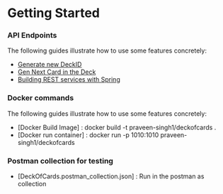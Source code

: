 # Getting Started

### API Endpoints
The following guides illustrate how to use some features concretely:

* [Generate new DeckID](http//:localhost:1010/deckofcards/generate-new-deck-id)
* [Gen Next Card in the Deck](http://localhost:1010/deckofcards/getnext-card-in-deck?deckID=${deckID}&locationID=${locationID})
* [Building REST services with Spring](http://localhost:1010/deckofcards/skipnext-card-in-deck?deckID=${deckID}&locationID=${locationID})

### Docker commands
The following guides illustrate how to use some features concretely:
* [Docker Build Image] : docker build -t praveen-singh1/deckofcards .
* [Docker run container] : docker run -p 1010:1010 praveen-singh1/deckofcards

### Postman collection for testing
* [DeckOfCards.postman_collection.json] : Run in the postman as collection